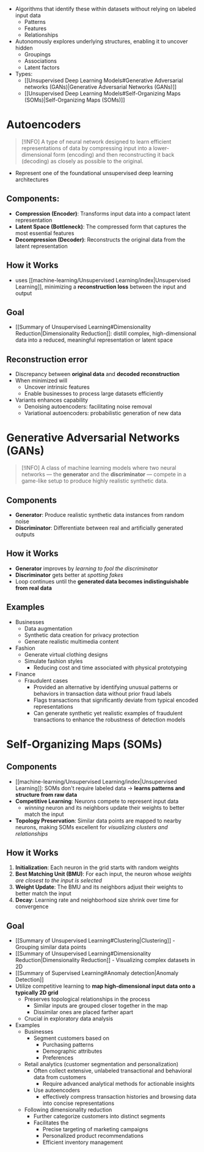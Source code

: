 - Algorithms that identify these within datasets without relying on labeled input data
	- Patterns
	- Features
	- Relationships
- Autonomously explores underlying structures, enabling it to uncover hidden
	- Groupings
	- Associations
	- Latent factors
- Types:
	- [[Unsupervised Deep Learning Models#Generative Adversarial networks (GANs)|Generative Adversarial Networks (GANs)]]
	- [[Unsupervised Deep Learning Models#Self-Organizing Maps (SOMs)|Self-Organizing Maps (SOMs)]]

# Autoencoders

> [!INFO]
> A type of neural network designed to learn efficient representations of data by compressing input into a lower-dimensional form (encoding) and then reconstructing it back (decoding) as closely as possible to the original.

- Represent one of the foundational unsupervised deep learning architectures
## Components:
- **Compression (Encoder)**: Transforms input data into a compact latent representation
- **Latent Space (Bottleneck)**: The compressed form that captures the most essential features
- **Decompression (Decoder)**: Reconstructs the original data from the latent representation
## How it Works

- uses [[machine-learning/Unsupervised Learning/index|Unsupervised Learning]], minimizing a **reconstruction loss** between the input and output
## Goal
- [[Summary of Unsupervised Learning#Dimensionality Reduction|Dimensionality Reduction]]: distill complex, high-dimensional data into a reduced, meaningful representation or latent space
## Reconstruction error
- Discrepancy between **original data** and **decoded reconstruction**
- When minimized will
	- Uncover intrinsic features
	- Enable businesses to process large datasets efficiently
- Variants enhances capability
	- Denoising autoencoders: facilitating noise removal
	- Variational autoencoders: probabilistic generation of new data

# Generative Adversarial Networks (GANs)

> [!INFO]
> A class of machine learning models where two neural networks — the **generator** and the **discriminator** — compete in a game-like setup to produce highly realistic synthetic data.

## Components

- **Generator**: Produce realistic synthetic data instances from random noise
- **Discriminator**: Differentiate between real and artificially generated outputs
## How it Works

- **Generator** improves by _learning to fool the discriminator_
- **Discriminator** gets better at _spotting fakes_
- Loop continues until the **generated data becomes indistinguishable from real data**
## Examples

- Businesses
	- Data augmentation
	- Synthetic data creation for privacy protection
	- Generate realistic multimedia content
- Fashion
	- Generate virtual clothing designs
	- Simulate fashion styles
		- Reducing cost and time associated with physical prototyping
- Finance
	- Fraudulent cases
		- Provided an alternative by identifying unusual patterns or behaviors in transaction data without prior fraud labels
		- Flags transactions that significantly deviate from typical encoded representations
		- Can generate synthetic yet realistic examples of fraudulent transactions to enhance the robustness of detection models

# Self-Organizing Maps (SOMs)

## Components

- [[machine-learning/Unsupervised Learning/index|Unsupervised Learning]]: SOMs don't require labeled data &rarr; **learns patterns and structure from raw data**
- **Competitive Learning**: Neurons compete to represent input data
	- _winning_ neuron and its neighbors update their weights to better match the input
- **Topology Preservation**: Similar data points are mapped to nearby neurons, making SOMs excellent for _visualizing clusters and relationships_

## How it Works

1. **Initialization**: Each neuron in the grid starts with random weights
2. **Best Matching Unit (BMU)**: For each input, the neuron whose _weights are closest to the input is selected_
3. **Weight Update**: The BMU and its neighbors adjust their weights to better match the input
4. **Decay**: Learning rate and neighborhood size shrink over time for convergence
## Goal

- [[Summary of Unsupervised Learning#Clustering|Clustering]] - Grouping similar data points
- [[Summary of Unsupervised Learning#Dimensionality Reduction|Dimensionality Reduction]] - Visualizing complex datasets in 2D
- [[Summary of Supervised Learning#Anomaly detection|Anomaly Detection]]
- Utilize competitive learning to **map high-dimensional input data onto a typically 2D grid**
	- Preserves topological relationships in the process
		- Similar inputs are grouped closer together in the map
		- Dissimilar ones are placed farther apart
	- Crucial in exploratory data analysis
- Examples
	- Businesses
		- Segment customers based on
			- Purchasing patterns
			- Demographic attributes
			- Preferences
	- Retail analytics (customer segmentation and personalization)
		- Often collect extensive, unlabeled transactional and behavioral data from customers
			- Require advanced analytical methods for actionable insights
		- Use autoencoders
			- effectively compress transaction histories and browsing data into concise representations
	- Following dimensionality reduction
		- Further categorize customers into distinct segments
		- Facilitates the
			- Precise targeting of marketing campaigns
			- Personalized product recommendations
			- Efficient inventory management